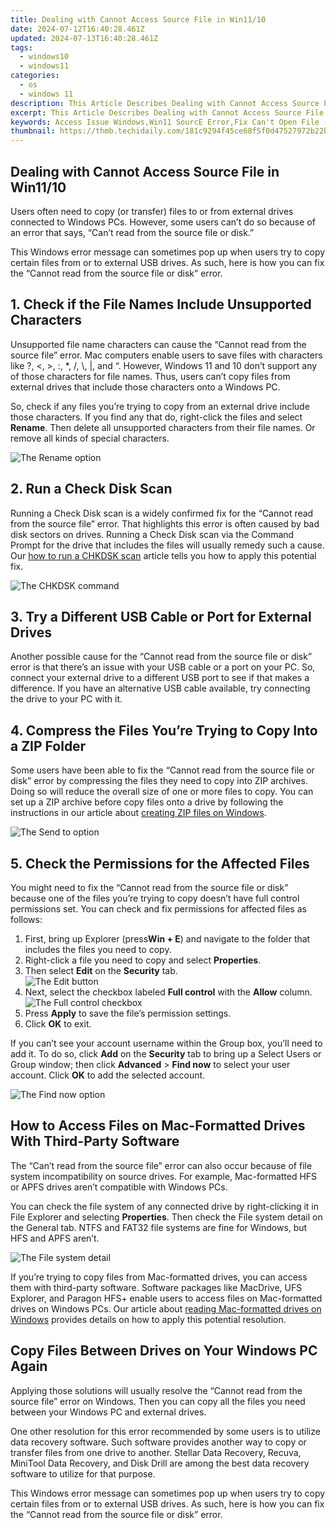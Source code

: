 ```yaml
---
title: Dealing with Cannot Access Source File in Win11/10
date: 2024-07-12T16:40:28.461Z
updated: 2024-07-13T16:40:28.461Z
tags:
  - windows10
  - windows11
categories:
  - os
  - windows 11
description: This Article Describes Dealing with Cannot Access Source File in Win11/10
excerpt: This Article Describes Dealing with Cannot Access Source File in Win11/10
keywords: Access Issue Windows,Win11 SourcE Error,Fix Can't Open File (Win),Source Code Access (Windows),Win10/11 File Permission,Resolve Cannot Source,Windows File Unreachable
thumbnail: https://thmb.techidaily.com/181c9294f45ce68f5f0d47527972b22bf8dde75db019bf52748fd4efcbea9747.jpg
---
```


## Dealing with Cannot Access Source File in Win11/10

 Users often need to copy (or transfer) files to or from external drives connected to Windows PCs. However, some users can’t do so because of an error that says, “Can’t read from the source file or disk.”

 This Windows error message can sometimes pop up when users try to copy certain files from or to external USB drives. As such, here is how you can fix the “Cannot read from the source file or disk” error.

## 1\. Check if the File Names Include Unsupported Characters

 Unsupported file name characters can cause the “Cannot read from the source file” error. Mac computers enable users to save files with characters like ?, <, >, :, \*, /, \\, |, and “. However, Windows 11 and 10 don’t support any of those characters for file names. Thus, users can’t copy files from external drives that include those characters onto a Windows PC.

 So, check if any files you’re trying to copy from an external drive include those characters. If you find any that do, right-click the files and select **Rename**. Then delete all unsupported characters from their file names. Or remove all kinds of special characters.

![The Rename option](https://static1.makeuseofimages.com/wordpress/wp-content/uploads/2023/06/rename-option-1.jpg)

## 2\. Run a Check Disk Scan

 Running a Check Disk scan is a widely confirmed fix for the “Cannot read from the source file” error. That highlights this error is often caused by bad disk sectors on drives. Running a Check Disk scan via the Command Prompt for the drive that includes the files will usually remedy such a cause. Our [how to run a CHKDSK scan](https://www.makeuseof.com/sir-mini-how-to-run-chkdsk-in-windows-10/#:~:text=In%20Command%20Prompt%2C%20type%20chkdsk,to%20get%20stuck%20on%20occasion.) article tells you how to apply this potential fix.

![The CHKDSK command](https://static1.makeuseofimages.com/wordpress/wp-content/uploads/2023/06/the-chkdsk-command2.jpg)

## 3\. Try a Different USB Cable or Port for External Drives

 Another possible cause for the “Cannot read from the source file or disk” error is that there’s an issue with your USB cable or a port on your PC. So, connect your external drive to a different USB port to see if that makes a difference. If you have an alternative USB cable available, try connecting the drive to your PC with it.

## 4\. Compress the Files You’re Trying to Copy Into a ZIP Folder

 Some users have been able to fix the “Cannot read from the source file or disk” error by compressing the files they need to copy into ZIP archives. Doing so will reduce the overall size of one or more files to copy. You can set up a ZIP archive before copy files onto a drive by following the instructions in our article about [creating ZIP files on Windows](https://www.makeuseof.com/easy-ways-create-zip-file-windows-10/).

![The Send to option](https://static1.makeuseofimages.com/wordpress/wp-content/uploads/2023/06/the-send-to-option.jpg)

## 5\. Check the Permissions for the Affected Files

 You might need to fix the “Cannot read from the source file or disk” because one of the files you’re trying to copy doesn’t have full control permissions set. You can check and fix permissions for affected files as follows:

1. First, bring up Explorer (press**Win + E**) and navigate to the folder that includes the files you need to copy.
2. Right-click a file you need to copy and select **Properties**.
3. Then select **Edit** on the **Security** tab.  
![The Edit button](https://static1.makeuseofimages.com/wordpress/wp-content/uploads/2023/06/the-edit-button.jpg)
4. Next, select the checkbox labeled **Full control** with the **Allow** column.  
![The Full control checkbox](https://static1.makeuseofimages.com/wordpress/wp-content/uploads/2023/06/the-full-control-checkbox.jpg)
5. Press **Apply** to save the file’s permission settings.
6. Click **OK** to exit.

 If you can’t see your account username within the Group box, you’ll need to add it. To do so, click **Add** on the **Security** tab to bring up a Select Users or Group window; then click **Advanced** \> **Find now** to select your user account. Click **OK** to add the selected account.

![The Find now option](https://static1.makeuseofimages.com/wordpress/wp-content/uploads/2023/06/the-find-now-option.jpg)

## How to Access Files on Mac-Formatted Drives With Third-Party Software

 The “Can’t read from the source file” error can also occur because of file system incompatibility on source drives. For example, Mac-formatted HFS or APFS drives aren’t compatible with Windows PCs.

 You can check the file system of any connected drive by right-clicking it in File Explorer and selecting **Properties**. Then check the File system detail on the General tab. NTFS and FAT32 file systems are fine for Windows, but HFS and APFS aren’t.

![The File system detail](https://static1.makeuseofimages.com/wordpress/wp-content/uploads/2023/06/the-file-system-detail.jpg)

 If you’re trying to copy files from Mac-formatted drives, you can access them with third-party software. Software packages like MacDrive, UFS Explorer, and Paragon HFS+ enable users to access files on Mac-formatted drives on Windows PCs. Our article about [reading Mac-formatted drives on Windows](https://www.makeuseof.com/tag/4-ways-read-mac-formatted-drive-windows/) provides details on how to apply this potential resolution.

## Copy Files Between Drives on Your Windows PC Again

 Applying those solutions will usually resolve the “Cannot read from the source file” error on Windows. Then you can copy all the files you need between your Windows PC and external drives.

 One other resolution for this error recommended by some users is to utilize data recovery software. Such software provides another way to copy or transfer files from one drive to another. Stellar Data Recovery, Recuva, MiniTool Data Recovery, and Disk Drill are among the best data recovery software to utilize for that purpose.

 This Windows error message can sometimes pop up when users try to copy certain files from or to external USB drives. As such, here is how you can fix the “Cannot read from the source file or disk” error.



<ins class="adsbygoogle"
      style="display:block"
      data-ad-client="ca-pub-7571918770474297"
      data-ad-slot="8358498916"
      data-ad-format="auto"
      data-full-width-responsive="true"></ins>


